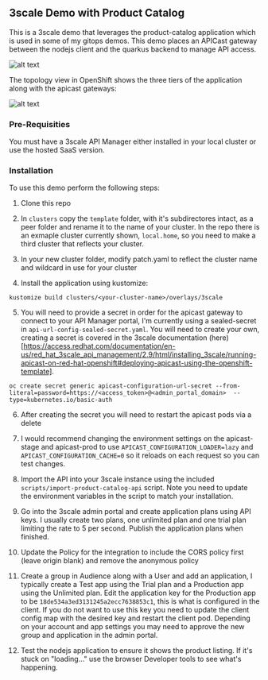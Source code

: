 ## 3scale Demo with Product Catalog

This is a 3scale demo that leverages the product-catalog application which is used in some of my gitops demos. This demo places an APICast gateway between the nodejs client and the quarkus backend to manage API access.

![alt text](https://raw.githubusercontent.com/gnunn-gitops/product-catalog-3scale/master/docs/img/product-catalog-3scale-screenshot.png)

The topology view in OpenShift shows the three tiers of the application along with the apicast gateways:

![alt text](https://raw.githubusercontent.com/gnunn-gitops/product-catalog-3scale/master/docs/img/product-catalog-3scale-topology.png)


### Pre-Requisities

You must have a 3scale API Manager either installed in your local cluster or use the hosted SaaS version.

### Installation

To use this demo perform the following steps:

1. Clone this repo

2. In `clusters` copy the `template` folder, with it's subdirectores intact, as a peer folder and rename it to the name of your cluster. In the repo there is an exmaple cluster currently shown, `local.home`, so you need to make a third cluster that reflects your cluster.

3. In your new cluster folder, modify patch.yaml to reflect the cluster name and wildcard in use for your cluster

4. Install the application using kustomize:

```
kustomize build clusters/<your-cluster-name>/overlays/3scale
```

5. You will need to provide a secret in order for the apicast gateway to connect to your API Manager portal, I'm currently using a sealed-secret in `api-url-config-sealed-secret.yaml`. You will need to create your own, creating a secret is covered in the 3scale documentation (here)[https://access.redhat.com/documentation/en-us/red_hat_3scale_api_management/2.9/html/installing_3scale/running-apicast-on-red-hat-openshift#deploying-apicast-using-the-openshift-template].

```
oc create secret generic apicast-configuration-url-secret --from-literal=password=https://<access_token>@<admin_portal_domain>  --type=kubernetes.io/basic-auth
```

6. After creating the secret you will need to restart the apicast pods via a delete

7. I would recommend changing the environment settings on the apicast-stage and apicast-prod to use `APICAST_CONFIGURATION_LOADER=lazy` and `APICAST_CONFIGURATION_CACHE=0` so it reloads on each request so you can test changes.

8. Import the API into your 3scale instance using the included `scripts/import-product-catalog-api` script. Note you need to update the environment variables in the script to match your installation.

9. Go into the 3scale admin portal and create application plans using API keys. I usually create two plans, one unlimited plan and one trial plan limiting the rate to 5 per second. Publish the application plans when finished.

10. Update the Policy for the integration to include the CORS policy first (leave origin blank) and remove the anonymous policy

11. Create a group in Audience along with a User and add an application, I typically create a Test app using the Trial plan and a Production app using the Unlimited plan. Edit the application key for the Production app to be `18de534a3ed3131245a2ecc7638853c1`, this is what is configured in the client. If you do not want to use this key you need to update the client config map with the desired key and restart the client pod. Depending on your account and app settings you may need to approve the new group and application in the admin portal.

12. Test the nodejs application to ensure it shows the product listing. If it's stuck on "loading..." use the browser Developer tools to see what's happening.
